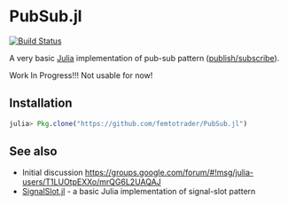 # PubSub.jl

[![Build Status](https://travis-ci.org/femtotrader/PubSub.jl.svg?branch=master)](https://travis-ci.org/femtotrader/PubSub.jl)

A very basic [Julia](http://julialang.org/) implementation of pub-sub pattern ([publish/subscribe](https://en.wikipedia.org/wiki/Publish%E2%80%93subscribe_pattern)).


Work In Progress!!! Not usable for now!

## Installation

```julia
julia> Pkg.clone("https://github.com/femtotrader/PubSub.jl")
```

## See also

 - Initial discussion https://groups.google.com/forum/#!msg/julia-users/T1LUOtpEXXo/mrQG6L2UAQAJ
 - [SignalSlot.jl](https://github.com/femtotrader/SignalSlot.jl) - a basic Julia implementation of signal-slot pattern
